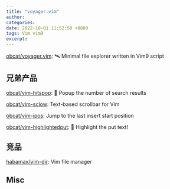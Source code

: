 ```yaml
---
title: "voyager.vim"
author: 
categories: 
date: 2022-10-01 11:52:50 +0800
tags: Vim vim9
excerpt: 
---
```


[obcat/voyager.vim](https://github.com/obcat/voyager.vim): 🛰 Minimal file explorer written in Vim9 script



## 兄弟产品


[obcat/vim-hitspop](https://github.com/obcat/vim-hitspop): 💬 Popup the number of search results

[obcat/vim-sclow](https://github.com/obcat/vim-sclow): Text-based scrollbar for Vim

[obcat/vim-ipos](https://github.com/obcat/vim-ipos): Jump to the last insert start position

[obcat/vim-highlightedput](https://github.com/obcat/vim-highlightedput): 🌟 Highlight the put text!


## 竞品

[habamax/vim-dir](https://github.com/habamax/vim-dir): Vim file manager


## Misc



